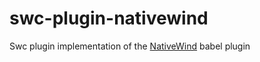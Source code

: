 # swc-plugin-nativewind

Swc plugin implementation of the [NativeWind](https://github.com/marklawlor/nativewind) babel plugin
